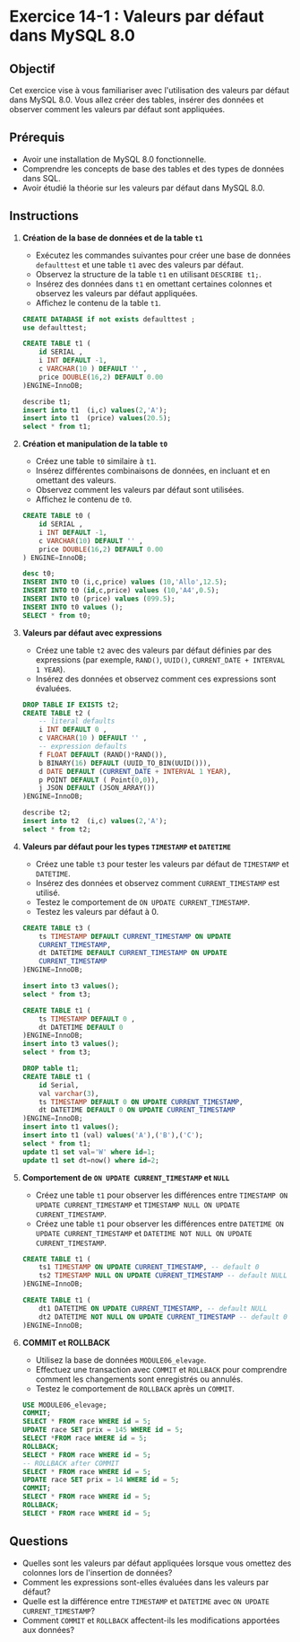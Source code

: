 # Exercice 14-1 : Valeurs par défaut dans MySQL 8.0

## Objectif

Cet exercice vise à vous familiariser avec l'utilisation des valeurs par défaut dans MySQL 8.0. Vous allez créer des tables, insérer des données et observer comment les valeurs par défaut sont appliquées.

## Prérequis

* Avoir une installation de MySQL 8.0 fonctionnelle.
* Comprendre les concepts de base des tables et des types de données dans SQL.
* Avoir étudié la théorie sur les valeurs par défaut dans MySQL 8.0.

## Instructions

1.  **Création de la base de données et de la table `t1`**

    * Exécutez les commandes suivantes pour créer une base de données `defaulttest` et une table `t1` avec des valeurs par défaut.
    * Observez la structure de la table `t1` en utilisant `DESCRIBE t1;`.
    * Insérez des données dans `t1` en omettant certaines colonnes et observez les valeurs par défaut appliquées.
    * Affichez le contenu de la table `t1`.

    ```sql
    CREATE DATABASE if not exists defaulttest ;
    use defaulttest;

    CREATE TABLE t1 (
        id SERIAL ,
        i INT DEFAULT -1,
        c VARCHAR(10 ) DEFAULT '' ,
        price DOUBLE(16,2) DEFAULT 0.00
    )ENGINE=InnoDB;

    describe t1;
    insert into t1  (i,c) values(2,'A');
    insert into t1  (price) values(20.5);
    select * from t1;
    ```

2.  **Création et manipulation de la table `t0`**

    * Créez une table `t0` similaire à `t1`.
    * Insérez différentes combinaisons de données, en incluant et en omettant des valeurs.
    * Observez comment les valeurs par défaut sont utilisées.
    * Affichez le contenu de `t0`.

    ```sql
    CREATE TABLE t0 (
        id SERIAL ,
        i INT DEFAULT -1,
        c VARCHAR(10) DEFAULT '' ,
        price DOUBLE(16,2) DEFAULT 0.00
    ) ENGINE=InnoDB;

    desc t0;
    INSERT INTO t0 (i,c,price) values (10,'Allo',12.5);
    INSERT INTO t0 (id,c,price) values (10,'A4',0.5);
    INSERT INTO t0 (price) values (099.5);
    INSERT INTO t0 values ();
    SELECT * from t0;
    ```

3.  **Valeurs par défaut avec expressions**

    * Créez une table `t2` avec des valeurs par défaut définies par des expressions (par exemple, `RAND()`, `UUID()`, `CURRENT_DATE + INTERVAL 1 YEAR`).
    * Insérez des données et observez comment ces expressions sont évaluées.

    ```sql
    DROP TABLE IF EXISTS t2;
    CREATE TABLE t2 (
        -- literal defaults
        i INT DEFAULT 0 ,
        c VARCHAR(10 ) DEFAULT '' ,
        -- expression defaults
        f FLOAT DEFAULT (RAND()*RAND()),
        b BINARY(16) DEFAULT (UUID_TO_BIN(UUID())),
        d DATE DEFAULT (CURRENT_DATE + INTERVAL 1 YEAR),
        p POINT DEFAULT ( Point(0,0)),
        j JSON DEFAULT (JSON_ARRAY())
    )ENGINE=InnoDB;

    describe t2;
    insert into t2  (i,c) values(2,'A');
    select * from t2;
    ```

4.  **Valeurs par défaut pour les types `TIMESTAMP` et `DATETIME`**

    * Créez une table `t3` pour tester les valeurs par défaut de `TIMESTAMP` et `DATETIME`.
    * Insérez des données et observez comment `CURRENT_TIMESTAMP` est utilisé.
    * Testez le comportement de `ON UPDATE CURRENT_TIMESTAMP`.
    * Testez les valeurs par défaut à 0.

    ```sql
    CREATE TABLE t3 (
        ts TIMESTAMP DEFAULT CURRENT_TIMESTAMP ON UPDATE 
        CURRENT_TIMESTAMP,
        dt DATETIME DEFAULT CURRENT_TIMESTAMP ON UPDATE
        CURRENT_TIMESTAMP
    )ENGINE=InnoDB;

    insert into t3 values();
    select * from t3;

    CREATE TABLE t1 (
        ts TIMESTAMP DEFAULT 0 , 
        dt DATETIME DEFAULT 0
    )ENGINE=InnoDB;
    insert into t3 values();
    select * from t3;

    DROP table t1;
    CREATE TABLE t1 (
        id Serial,
        val varchar(3),
        ts TIMESTAMP DEFAULT 0 ON UPDATE CURRENT_TIMESTAMP, 
        dt DATETIME DEFAULT 0 ON UPDATE CURRENT_TIMESTAMP
    )ENGINE=InnoDB;
    insert into t1 values();
    insert into t1 (val) values('A'),('B'),('C');
    select * from t1;
    update t1 set val='W' where id=1;
    update t1 set dt=now() where id=2;
    ```

5.  **Comportement de `ON UPDATE CURRENT_TIMESTAMP` et `NULL`**

    * Créez une table `t1` pour observer les différences entre `TIMESTAMP ON UPDATE CURRENT_TIMESTAMP` et `TIMESTAMP NULL ON UPDATE CURRENT_TIMESTAMP`.
    * Créez une table `t1` pour observer les différences entre `DATETIME ON UPDATE CURRENT_TIMESTAMP` et `DATETIME NOT NULL ON UPDATE CURRENT_TIMESTAMP`.

    ```sql
    CREATE TABLE t1 (
        ts1 TIMESTAMP ON UPDATE CURRENT_TIMESTAMP, -- default 0
        ts2 TIMESTAMP NULL ON UPDATE CURRENT_TIMESTAMP -- default NULL
    )ENGINE=InnoDB;

    CREATE TABLE t1 (
        dt1 DATETIME ON UPDATE CURRENT_TIMESTAMP, -- default NULL
        dt2 DATETIME NOT NULL ON UPDATE CURRENT_TIMESTAMP -- default 0
    )ENGINE=InnoDB;
    ```

6.  **COMMIT et ROLLBACK**

    * Utilisez la base de données `MODULE06_elevage`.
    * Effectuez une transaction avec `COMMIT` et `ROLLBACK` pour comprendre comment les changements sont enregistrés ou annulés.
    * Testez le comportement de `ROLLBACK` après un `COMMIT`.

    ```sql
    USE MODULE06_elevage;
    COMMIT;
    SELECT * FROM race WHERE id = 5;
    UPDATE race SET prix = 145 WHERE id = 5;
    SELECT *FROM race WHERE id = 5;
    ROLLBACK;
    SELECT * FROM race WHERE id = 5;
    -- ROLLBACK after COMMIT
    SELECT * FROM race WHERE id = 5;
    UPDATE race SET prix = 14 WHERE id = 5;
    COMMIT;
    SELECT * FROM race WHERE id = 5;
    ROLLBACK;
    SELECT * FROM race WHERE id = 5;
    ```

## Questions

* Quelles sont les valeurs par défaut appliquées lorsque vous omettez des colonnes lors de l'insertion de données?
* Comment les expressions sont-elles évaluées dans les valeurs par défaut?
* Quelle est la différence entre `TIMESTAMP` et `DATETIME` avec `ON UPDATE CURRENT_TIMESTAMP`?
* Comment `COMMIT` et `ROLLBACK` affectent-ils les modifications apportées aux données?

